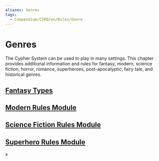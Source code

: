 ```yaml
---
aliases: Genres
tags:
  - Compendium/CSRD/en/Rules/Genre
---
```

  
# Genres  
  
The Cypher System can be used to play in many settings. This chapter provides additional information and rules for fantasy, modern, science fiction, horror, romance, superheroes, post-apocalyptic, fairy tale, and historical genres.  
  
## [Fantasy Types](Genre-Fantasy.md#Fantasy%20Types)  
## [Modern Rules Module](Modern-Rules-Module.md)  
## [Science Fiction Rules Module](Science-Fiction-Rules-Module.md)  
## [Superhero Rules Module](Superhero-Rules-Module.md)  
  
  
 x